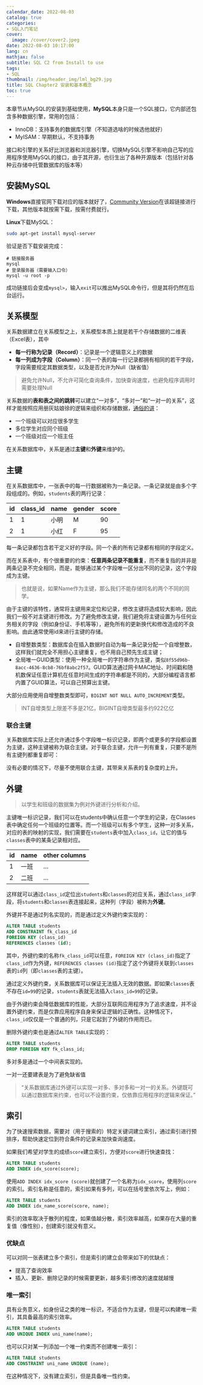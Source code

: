 ```yaml
---
calendar_date: 2022-08-03
catalog: true
categories:
- SQL入门笔记
cover:
  image: /cover/cover2.jpeg
date: 2022-08-03 10:17:00
lang: cn
mathjax: false
subtitle: SQL C2 from Install to use
tags:
- SQL
thumbnail: /img/header_img/lml_bg29.jpg
title: SQL Chapter2 安装和基本概念
toc: true
---
```


本章节从MySQL的安装到基础使用，**MySQL**本身只是一个SQL接口，它内部还包含多种数据引擎，常用的包括：

- InnoDB：支持事务的数据库引擎（不知道选啥的时候选他就好）
- MyISAM：早期默认，不支持事务

接口和引擎的关系好比浏览器和浏览器引擎，切换MySQL引擎不影响自己写的应用程序使用MySQL的接口，由于其开源，也衍生出了各种开源版本（包括针对各种云存储中托管数据库的版本等）

##  安装MySQL

**Windows**直接官网下载对应的版本就好了，[Community Version](https://dev.mysql.com/downloads/mysql/)在该超链接进行下载，其他版本就按需下载，按需付费就行。



**Linux**下载MySQL：

```bash
sudo apt-get install mysql-server
```

验证是否下载安装完成：

```shell
# 链接服务器
mysql
# 登录服务器（需要输入口令）
mysql -u root -p 
```

成功链接后会变成`mysql>`，输入`exit`可以推出MySQL命令行，但是其将仍然在后台运行。

## 关系模型

关系数据建立在关系模型之上，关系模型本质上就是若干个存储数据的二维表（Excel表），其中

- **每一行称为记录（Record）**：记录是一个逻辑意义上的数据
- **每一列成为字段（Column）**：同一个表的每一行记录都拥有相同的若干字段，字段需要规定其数据类型，以及是否允许为Null（缺省值）

> 避免允许Null，不允许可简化查询条件，加快查询速度，也避免程序调用时需要处理Null

关系数据的**表和表之间的跳转**可以建立“一对多”，“多对一”和“一对一的关系”，这样才能按照应用册灰姑娘徐的逻辑来组织和存储数据，[通俗的讲](https://www.liaoxuefeng.com/wiki/1177760294764384/1218728991649984)：

- 一个班级可以对应很多学生
- 多位学生对应同个班级
- 一个班级对应一个班主任

在关系数据库中，关系是通过**主键**和**外键**来维护的。

## 主键

在关系数据库中，一张表中的每一行数据被称为一条记录。一条记录就是由多个字段组成的。例如，`students`表的两行记录：

| id   | class_id | name | gender | score |
| ---- | -------- | ---- | ------ | ----- |
| 1    | 1        | 小明 | M      | 90    |
| 2    | 1        | 小红 | F      | 95    |

每一条记录都包含若干定义好的字段。同一个表的所有记录都有相同的字段定义。

而在关系表中，有个很重要的约束：**任意两条记录不能重复**，而不重复指的并非是两条记录不完全相同，而是，能够通过某个字段唯一区分出不同的记录，这个字段成为主键。

> 也就是说，如果Name作为主键，那么我们不能存储同名的两个不同的同学。

由于主键的该特性，通常将主键用来定位和记录，修改主键将造成较大影响，因此我们一般不对主键进行修改。为了避免修改主键，我们避免将主键设置为与任何业务相关的字段（例如身份证、手机等等），避免所有的更新换代和修改造成的不良影响。由此通常使用id来进行主键的存储。

- 自增整数类型：数据库会在插入数据时自动为每一条记录分配一个自增整数，这样我们就完全不用担心主键重复，也不用自己预先生成主键；
- 全局唯一GUID类型：使用一种全局唯一的字符串作为主键，类似`8f55d96b-8acc-4636-8cb8-76bf8abc2f57`。GUID算法通过网卡MAC地址、时间戳和随机数保证任意计算机在任意时间生成的字符串都是不同的，大部分编程语言都内置了GUID算法，可以自己预算出主键。

大部分应用使用自增整数类型即可，`BIGINT NOT NULL AUTO_INCREMENT`类型。

> INT自增类型上限差不多是21亿，BIGINT自增类型最多约922亿亿

### 联合主键

关系数据库实际上还允许通过多个字段唯一标识记录，即两个或更多的字段都设置为主键，这种主键被称为联合主键。对于联合主键，允许一列有重复，只要不是所有主键列都重复即可：

没有必要的情况下，尽量不使用联合主键，其带来关系表的复杂度的上升。

## 外键

> 以学生和班级的数据集为例对外键进行分析和介绍。

主键唯一标识记录，我们可以在students中确认任意一个学生的记录，在Classes表中确定任何一个班级的位置等。而一个班级可以有多个学生，这种一对多关系，对应的表的映射的实现，我们需要在`students`表中加入`class_id`，让它的值与`classes`表中的某条记录相对应。

| id   | name | other columns |
| ---- | ---- | ------------- |
| 1    | 一班 | …             |
| 2    | 二班 | …             |

这样就可以通过`class_id`定位出`students`和`classes`的对应关系，通过`class_id`字段，将`students`和`classes`表连接起来，这种列（字段）被称为**外键**。

外键并不是通过列名实现的，而是通过定义外键约束实现的：

```SQL
ALTER TABLE students
ADD CONSTRAINT fk_class_id
FOREIGN KEY (class_id)
REFERENCES classes (id);
```

其中，外键约束的名称`fk_class_id`可以任意，`FOREIGN KEY (class_id)`指定了`class_id`作为外键，`REFERENCES classes (id)`指定了这个外键将关联到`classes`表的`id`列（即`classes`表的主键）。

通过定义外键约束，关系数据库可以保证无法插入无效的数据。即如果`classes`表不存在`id=99`的记录，`students`表就无法插入`class_id=99`的记录。

由于外键约束会降低数据库的性能，大部分互联网应用程序为了追求速度，并不设置外键约束，而是仅靠应用程序自身来保证逻辑的正确性。这种情况下，`class_id`仅仅是一个普通的列，只是它起到了外键的作用而已。

删除外键约束也是通过`ALTER TABLE`实现的：

```sql
ALTER TABLE students
DROP FOREIGN KEY fk_class_id;
```

多对多是通过一个中间表实现的。

一对一还要建表是为了避免缺省值

> “关系数据库通过外键可以实现一对多、多对多和一对一的关系。外键既可以通过数据库来约束，也可以不设置约束，仅依靠应用程序的逻辑来保证。”

## 索引

为了快速搜索数据，需要对（用于搜索的）特定关键词建立索引，通过索引进行预排序，帮助快速定位到符合条件的记录来加快查询速度。

如果我们希望对学生的成绩`score`建立索引，方便对`score`进行快速查找：

```sql
ALTER TABLE students
ADD INDEX idx_score(score);
```

使用`ADD INDEX idx_score (score)`就创建了一个名称为`idx_score`，使用列`score`的索引。索引名称是任意的，索引如果有多列，可以在括号里依次写上，例如：

```sql
ALTER TABLE students
ADD INDEX idx_name_score(score, name);
```

索引的效率取决于散列的程度，如果值越分散，索引效率越高，如果存在大量的重复值（像性别），创建索引就没有意义。

### 优缺点

可以对同一张表建立多个索引，但是索引的建立会带来如下的优缺点：

- 提高了查询效率
- 插入、更新、删除记录的时候需要更新，越多索引修改的速度就越慢

### 唯一索引

具有业务意义，如身份证之类的唯一标识，不适合作为主键，但是可以构建唯一索引，其具备最高的索引效率。

```sql
ALTER TABLE students
ADD UNIQUE INDEX uni_name(name);
```

也可以只对某一列添加一个唯一约束而不创建唯一索引：

```sql
ALTER TABLE students
ADD CONSTRAINT uni_name UNIQUE (name);
```

在这种情况下，没有建立索引，但是具备唯一性约束。